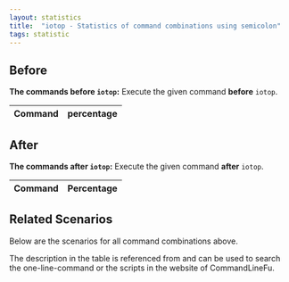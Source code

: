 ```yaml
---
layout: statistics
title:  "iotop - Statistics of command combinations using semicolon"
tags: statistic
---
```


## Before

__The commands before `iotop`:__  Execute the given command __before__ `iotop`.

| Command | percentage |
|--------|--------|



## After

__The commands after `iotop`:__ Execute the given command __after__ `iotop`.

| Command | Percentage | 
|-------|--------|



## Related Scenarios

Below are the scenarios for all command combinations above.

The description in the table is referenced from and can be used to search the one-line-command or the scripts in the website of CommandLineFu.




